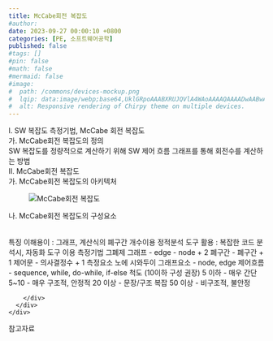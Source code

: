 ```yaml
---
title: McCabe회전 복잡도
#author: 
date: 2023-09-27 00:00:10 +0800
categories: [PE, 소프트웨어공학]
published: false
#tags: []
#pin: false
#math: false
#mermaid: false
#image:
#  path: /commons/devices-mockup.png
#  lqip: data:image/webp;base64,UklGRpoAAABXRUJQVlA4WAoAAAAQAAAADwAABwAAQUxQSDIAAAARL0AmbZurmr57yyIiqE8oiG0bejIYEQTgqiDA9vqnsUSI6H+oAERp2HZ65qP/VIAWAFZQOCBCAAAA8AEAnQEqEAAIAAVAfCWkAALp8sF8rgRgAP7o9FDvMCkMde9PK7euH5M1m6VWoDXf2FkP3BqV0ZYbO6NA/VFIAAAA
#  alt: Responsive rendering of Chirpy theme on multiple devices.
---
```


<div class="post-wrap">
  <div class="para">
    <div class="para-title">
      I. SW 복잡도 측정기법, McCabe 회전 복잡도
    </div>
    <div class="para-cntnt">
      <div class="para">
        <div class="para-title">
          가. McCabe회전 복잡도의 정의
        </div>
        <div class="para-cntnt">
            SW 복잡도를 정량적으로 계산하기 위해 SW 제어 흐름 그래프를 통해 회전수를 계산하는 방법
        </div>
      </div>
    </div>
  </div>
  
  <div class="para">
    <div class="para-title">
      II. McCabe회전 복잡도
    </div>
    <div class="para-cntnt">
      <div class="para">
        <div class="para-title">
          가. McCabe회전 복잡도의 아키텍처
        </div>
        <div class="para-cntnt">
          <figure class="post-figure">
            <img src="/assets/img/posts/McCabe회전-복잡도.png" alt="McCabe회전 복잡도">
<!--            <figcaption>Source: Unveiling the Metaverse: Exploring Emerging Trends, Multifaceted Perspectives, and Future Challenges</figcaption>-->
          </figure>
        </div>
      </div>
      <div class="para">
        <div class="para-title">
          나. McCabe회전 복잡도의 구성요소
        </div>
        <div class="para-cntnt">
          <table class="post-table">
          </table>
          특징
  이해용이 : 그래프, 계산식의 폐구간 개수이용
  정적분석 도구 활용 : 복잡한 코드 분석시, 자동화 도구 이용
측정기법 그폐제
  그래프 - edge - node + 2
  폐구간 - 폐구간 + 1
  제어문 - 의사결정수 + 1
측정요소 노에 시와두이
  그래프요소 - node, edge
  제어흐름 - sequence, while, do-while, if-else
척도 (10이하 구성 권장)
  5 이하 - 매우 간단
  5~10 - 매우 구조적, 안정적
  20 이상 - 문장/구조 복잡
  50 이상 - 비구조적, 불안정

        </div>
      </div>
    </div>
  </div>

  <div class="refr-wrap">
    <div class="refr-title">
        참고자료
    </div>
    <ol class="refr-list">
    <!--    <li>(나현식, 최대선) <a target="_blank" href="https://scienceon.kisti.re.kr/commons/util/originalView.do?cn=JAKO202225948430499&oCn=JAKO202225948430499&dbt=JAKO&journal=NJOU00291864">메타버스 보안 위협 요소 및 대응 방안 검토</a></li>-->
    <!--    <li>(M. Uddin, S. Manickam, H. Ullah, M. Obaidat and A. Dandoush) <a target="_blank" href="https://ieeexplore.ieee.org/abstract/document/10138386">Unveiling the Metaverse: Exploring Emerging Trends, Multifaceted Perspectives, and Future Challenges</a></li>-->
    </ol>
  </div>
</div>
